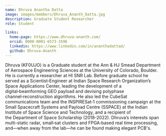 ```yaml
---
name: Dhruva Anantha Datta
image: images/members/Dhruva_Ananth_Datta.jpg
description: Graduate Student Researcher
role: Student

links:
  home-page: https://www.dhruva-ananth.com/
  orcid: 0000-0001-6573-3596
  linkedin: https://www.linkedin.com/in/ananthadattad/
  github: Dhruva-Ananth
---
```


Dhruva (KF0UJO) is a Graduate student at the Ann & HJ Smead Department of Aerospace Engineering Sciences at the University of Colorado, Boulder. He is currently a researcher at HI SNR Lab. Before graduate school he served as a Scientist‑Engineer at Indian Space Research Organization’s Space Applications Center, leading the development of a digital‑beamforming GEO payload and devising polyphase channel‑reconstruction algorithms. He also led the CubeSat communications team and the INSPIRESat‑1 commissioning campaign at the Small Spacecraft Systems and Payload Centre (SSPACE) at the Indian Institute of Space Science and Technology, and a recipient of the Department of Space Scholarship (2018-2022). Dhruva’s interests span multi-static radar, small‑sat clusters and FPGA‑based real time processing, and—when away from the lab—he can be found making elegant PCB's.

